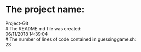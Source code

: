  # The project name: <br /> 
Project-Git
 <br />  # The README.md file was created: <br /> 
06/11/2018 14:39:04
 <br />  # The number of lines of code contained in guessinggame.sh: <br /> 
23
